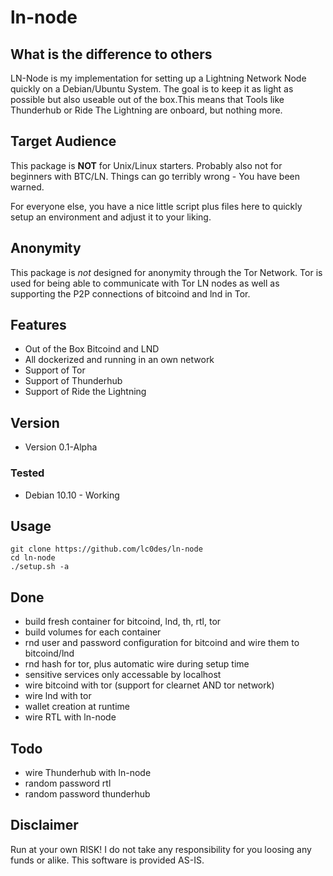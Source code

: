 # ln-node

## What is the difference to others
LN-Node is my implementation for setting up a Lightning Network Node quickly on a Debian/Ubuntu System. The goal is to keep it as light as possible but also useable out of the box.This means that Tools like Thunderhub or Ride The Lightning are onboard, but nothing more.

## Target Audience
This package is **NOT** for Unix/Linux starters. Probably also not for beginners with BTC/LN. Things can go terribly wrong - You have been warned. 

For everyone else, you have a nice little script plus files here to quickly setup an environment and adjust it to your liking.

## Anonymity
This package is *not* designed for anonymity through the Tor Network. Tor is used
for being able to communicate with Tor LN nodes as well as supporting the P2P connections of bitcoind and lnd in Tor.

## Features

* Out of the Box Bitcoind and LND
* All dockerized and running in an own network
* Support of Tor
* Support of Thunderhub
* Support of Ride the Lightning

## Version
* Version 0.1-Alpha

### Tested

* Debian 10.10 - Working


## Usage

```
git clone https://github.com/lc0des/ln-node
cd ln-node
./setup.sh -a
```

## Done

* build fresh container for bitcoind, lnd, th, rtl, tor
* build volumes for each container
* rnd user and password configuration for bitcoind and wire them to bitcoind/lnd
* rnd hash for tor, plus automatic wire during setup time
* sensitive services only accessable by localhost
* wire bitcoind with tor (support for clearnet AND tor network)
* wire lnd with tor
* wallet creation at runtime
* wire RTL with ln-node

## Todo

* wire Thunderhub with ln-node
* random password rtl
* random password thunderhub

## Disclaimer
Run at your own RISK! I do not take any responsibility for you loosing any funds or alike. This software is provided AS-IS.
